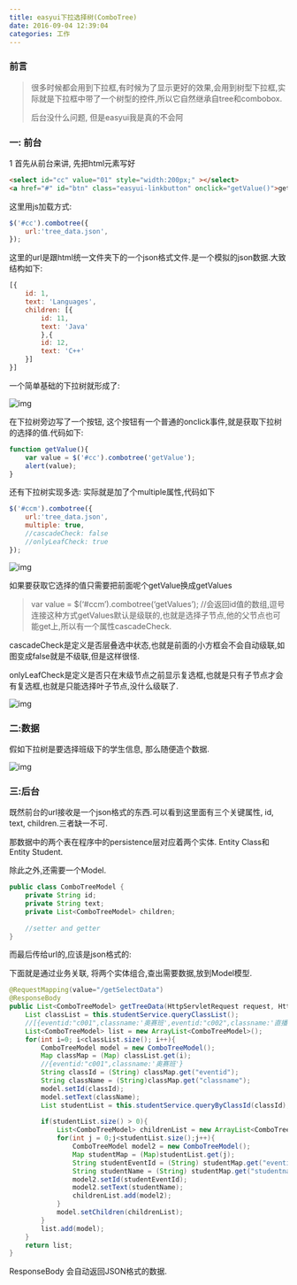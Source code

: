 ```yaml
---
title: easyui下拉选择树(ComboTree)
date: 2016-09-04 12:39:04
categories: 工作
---
```


### 前言
> 很多时候都会用到下拉框,有时候为了显示更好的效果,会用到树型下拉框,实际就是下拉框中带了一个树型的控件,所以它自然继承自tree和combobox.<!-- more -->
>
> 后台没什么问题, 但是easyui我是真的不会阿



### 一: 前台

1 首先从前台来讲, 先把html元素写好

```html
<select id="cc" value="01" style="width:200px;" ></select>
<a href="#" id="btn" class="easyui-linkbutton" onclick="getValue()">getValue</a>
```

这里用js加载方式:

```js
$('#cc').combotree({
    url:'tree_data.json',
});
```

这里的url是跟html统一文件夹下的一个json格式文件.是一个模拟的json数据.大致结构如下:

```js
[{	
	id: 1,	
	text: 'Languages',	
	children: [{		
		id: 11,		
		text: 'Java'	
		},{		
		id: 12,		
		text: 'C++'	
	}]
}]
```

一个简单基础的下拉树就形成了:

![img](https://blog-md-pic-1259135436.cos.ap-chengdu.myqcloud.com/%E5%85%B6%E5%AE%83/easyui1.png)

在下拉树旁边写了一个按钮, 这个按钮有一个普通的onclick事件,就是获取下拉树的选择的值.代码如下:

```js
function getValue(){
	var value = $('#cc').combotree('getValue');
	alert(value);
}
```

还有下拉树实现多选: 实际就是加了个multiple属性,代码如下

```js
$('#ccm').combotree({
	url:'tree_data.json',
	multiple: true,
	//cascadeCheck: false
	//onlyLeafCheck: true
});
```

![img](https://blog-md-pic-1259135436.cos.ap-chengdu.myqcloud.com/%E5%85%B6%E5%AE%83/easyui2.png)

如果要获取它选择的值只需要把前面呢个getValue换成getValues

> var value = $(‘#ccm’).combotree(‘getValues’);
> //会返回id值的数组,逗号连接这种方式getValues默认是级联的,也就是选择子节点,他的父节点也可能get上,所以有一个属性cascadeCheck.

cascadeCheck是定义是否层叠选中状态,也就是前面的小方框会不会自动级联,如图变成false就是不级联,但是这样很怪.

onlyLeafCheck是定义是否只在末级节点之前显示复选框,也就是只有子节点才会有复选框,也就是只能选择叶子节点,没什么级联了.

![img](https://blog-md-pic-1259135436.cos.ap-chengdu.myqcloud.com/%E5%85%B6%E5%AE%83/easyui3.png)



### 二:数据

假如下拉树是要选择班级下的学生信息, 那么随便造个数据.

![img](https://blog-md-pic-1259135436.cos.ap-chengdu.myqcloud.com/%E5%85%B6%E5%AE%83/easyui4.png)



### 三:后台

既然前台的url接收是一个json格式的东西.可以看到这里面有三个关键属性, id, text, children.三者缺一不可.

那数据中的两个表在程序中的persistence层对应着两个实体. Entity Class和Entity Student.

除此之外,还需要一个Model.

```java
public class ComboTreeModel {
	private String id;
	private String text;
	private List<ComboTreeModel> children;
	
	//setter and getter
}
```

而最后传给url的,应该是json格式的:

下面就是通过业务关联, 将两个实体组合,查出需要数据,放到Model模型.

```java
@RequestMapping(value="/getSelectData")
@ResponseBody
public List<ComboTreeModel> getTreeData(HttpServletRequest request, HttpServletResponse response,ComboTreeModel treeModel){
	List classList = this.studentService.queryClassList();
	//[{eventid:"c001",classname:'奥赛班',eventid:"c002",classname:'直播班',eventid:"c003",classname:'火箭班'}]
	List<ComboTreeModel> list = new ArrayList<ComboTreeModel>();
	for(int i=0; i<classList.size(); i++){
		ComboTreeModel model = new ComboTreeModel();
		Map classMap = (Map) classList.get(i);
		//{eventid:"c001",classname:'奥赛班'}
		String classId = (String) classMap.get("eventid");
		String className = (String)classMap.get("classname");
		model.setId(classId); 
		model.setText(className);
		List studentList = this.studentService.queryByClassId(classId);
		
		if(studentList.size() > 0){
			List<ComboTreeModel> childrenList = new ArrayList<ComboTreeModel>();
			for(int j = 0;j<studentList.size();j++){
				ComboTreeModel model2 = new ComboTreeModel();
				Map studentMap = (Map)studentList.get(j);
				String studentEventId = (String) studentMap.get("eventid");
				String studentName = (String) studentMap.get("studentname");
				model2.setId(studentEventId);
				model2.setText(studentName);
				childrenList.add(model2);
			}
			model.setChildren(childrenList);
		}
		list.add(model); 
	}
	return list;
}
```

ResponseBody 会自动返回JSON格式的数据.